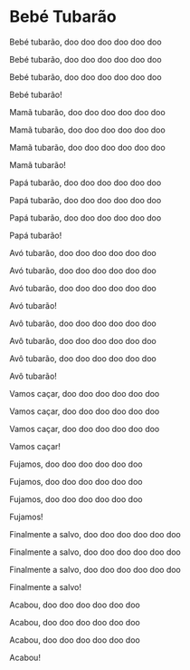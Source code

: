 # Bebé Tubarão

Bebé tubarão, doo doo doo doo doo doo

Bebé tubarão, doo doo doo doo doo doo

Bebé tubarão, doo doo doo doo doo doo

Bebé tubarão!

Mamã tubarão, doo doo doo doo doo doo

Mamã tubarão, doo doo doo doo doo doo

Mamã tubarão, doo doo doo doo doo doo

Mamã tubarão!

Papá tubarão, doo doo doo doo doo doo

Papá tubarão, doo doo doo doo doo doo

Papá tubarão, doo doo doo doo doo doo

Papá tubarão!

Avó tubarão, doo doo doo doo doo doo

Avó tubarão, doo doo doo doo doo doo

Avó tubarão, doo doo doo doo doo doo

Avó tubarão!

Avô tubarão, doo doo doo doo doo doo

Avô tubarão, doo doo doo doo doo doo

Avô tubarão, doo doo doo doo doo doo

Avô tubarão!

Vamos caçar, doo doo doo doo doo doo

Vamos caçar, doo doo doo doo doo doo

Vamos caçar, doo doo doo doo doo doo

Vamos caçar!

Fujamos, doo doo doo doo doo doo

Fujamos, doo doo doo doo doo doo

Fujamos, doo doo doo doo doo doo

Fujamos!

Finalmente a salvo, doo doo doo doo doo doo

Finalmente a salvo, doo doo doo doo doo doo

Finalmente a salvo, doo doo doo doo doo doo

Finalmente a salvo!

Acabou, doo doo doo doo doo doo

Acabou, doo doo doo doo doo doo

Acabou, doo doo doo doo doo doo

Acabou!

